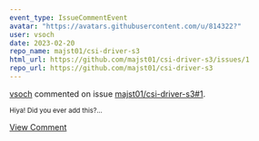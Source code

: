 ```yaml
---
event_type: IssueCommentEvent
avatar: "https://avatars.githubusercontent.com/u/814322?"
user: vsoch
date: 2023-02-20
repo_name: majst01/csi-driver-s3
html_url: https://github.com/majst01/csi-driver-s3/issues/1
repo_url: https://github.com/majst01/csi-driver-s3
---
```


<a href='https://github.com/vsoch' target='_blank'>vsoch</a> commented on issue <a href='https://github.com/majst01/csi-driver-s3/issues/1' target='_blank'>majst01/csi-driver-s3#1</a>.

<small>Hiya! Did you ever add this?...</small>

<a href='https://github.com/majst01/csi-driver-s3/issues/1' target='_blank'>View Comment</a>